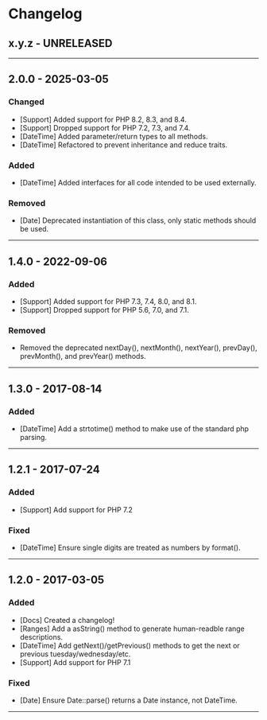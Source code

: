 Changelog
=========

## x.y.z - UNRELEASED

--------

## 2.0.0 - 2025-03-05

### Changed

* [Support] Added support for PHP 8.2, 8.3, and 8.4.
* [Support] Dropped support for PHP 7.2, 7.3, and 7.4.
* [DateTime] Added parameter/return types to all methods.
* [DateTime] Refactored to prevent inheritance and reduce traits.

### Added

* [DateTime] Added interfaces for all code intended to be used externally.

### Removed

* [Date] Deprecated instantiation of this class, only static methods should be used.

--------

## 1.4.0 - 2022-09-06

### Added

* [Support] Added support for PHP 7.3, 7.4, 8.0, and 8.1.
* [Support] Dropped support for PHP 5.6, 7.0, and 7.1.

### Removed

* Removed the deprecated nextDay(), nextMonth(), nextYear(), prevDay(), prevMonth(), and prevYear() methods.

--------

## 1.3.0 - 2017-08-14

### Added

* [DateTime] Add a strtotime() method to make use of the standard php parsing.

--------

## 1.2.1 - 2017-07-24

### Added

* [Support] Add support for PHP 7.2

### Fixed

* [DateTime] Ensure single digits are treated as numbers by format().

--------

## 1.2.0 - 2017-03-05

### Added

* [Docs] Created a changelog!
* [Ranges] Add a asString() method to generate human-readble range descriptions.
* [DateTime] Add getNext()/getPrevious() methods to get the next or previous tuesday/wednesday/etc.
* [Support] Add support for PHP 7.1

### Fixed

* [Date] Ensure Date::parse() returns a Date instance, not DateTime.

--------
